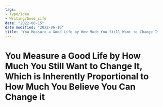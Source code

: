 ```yaml
---
tags:
- Type/Idea
- Writing/Good_Life
date: "2022-06-15"
date modified: "2022-06-16"
title: 'You Measure a Good Life by How Much You Still Want to Change It, Which is Inherently Proportional to How Much You Believe You Can Change it'
---
```


# You Measure a Good Life by How Much You Still Want to Change It, Which is Inherently Proportional to How Much You Believe You Can Change it
